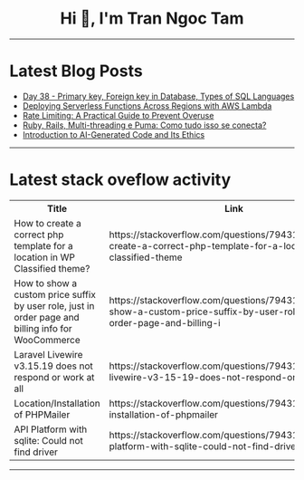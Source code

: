 <h1 align="center">Hi 👋, I'm Tran Ngoc Tam</h1>

---

# Latest Blog Posts 
<!-- BLOG-POST-LIST:START -->
- [Day 38 - Primary key, Foreign key in Database, Types of SQL Languages](https://dev.to/lakshmipritha/day-38-primary-key-foreign-key-in-database-types-of-sql-languages-3g3p)
- [Deploying Serverless Functions Across Regions with AWS Lambda](https://dev.to/aws-builders/deploying-serverless-functions-across-regions-with-aws-lambda-2khc)
- [Rate Limiting: A Practical Guide to Prevent Overuse](https://dev.to/propelauth/rate-limiting-a-practical-guide-to-prevent-overuse-16lm)
- [Ruby, Rails, Multi-threading e Puma: Como tudo isso se conecta?](https://dev.to/erick_tmr/ruby-rails-multi-threading-e-puma-como-tudo-isso-se-conecta-3kc7)
- [Introduction to AI-Generated Code and Its Ethics](https://dev.to/kartikmehta8/introduction-to-ai-generated-code-and-its-ethics-4ocf)
<!-- BLOG-POST-LIST:END -->

---

# Latest stack oveflow activity
<table>
  <tr><th>Title</th><th>Link</th></tr>
  <!-- STACKOVERFLOW:START --><tr><td>How to create a correct php template for a location in WP Classified theme?</td><td>https://stackoverflow.com/questions/79431767/how-to-create-a-correct-php-template-for-a-location-in-wp-classified-theme</td></tr><tr><td>How to show a custom price suffix by user role, just in order page and billing info for WooCommerce</td><td>https://stackoverflow.com/questions/79431692/how-to-show-a-custom-price-suffix-by-user-role-just-in-order-page-and-billing-i</td></tr><tr><td>Laravel Livewire v3.15.19 does not respond or work at all</td><td>https://stackoverflow.com/questions/79431598/laravel-livewire-v3-15-19-does-not-respond-or-work-at-all</td></tr><tr><td>Location/Installation of PHPMailer</td><td>https://stackoverflow.com/questions/79431455/location-installation-of-phpmailer</td></tr><tr><td>API Platform with sqlite: Could not find driver</td><td>https://stackoverflow.com/questions/79431422/api-platform-with-sqlite-could-not-find-driver</td></tr><!-- STACKOVERFLOW:END -->
</table>

---


